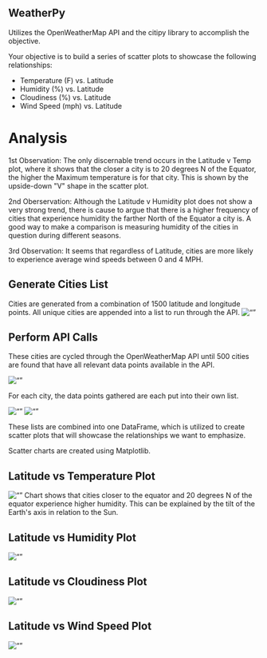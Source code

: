 ## WeatherPy

Utilizes the OpenWeatherMap API and the citipy library to accomplish the objective.

Your objective is to build a series of scatter plots to showcase the following relationships:

* Temperature (F) vs. Latitude
* Humidity (%) vs. Latitude
* Cloudiness (%) vs. Latitude
* Wind Speed (mph) vs. Latitude


# Analysis

1st Observation: The only discernable trend occurs in the Latitude v Temp plot, where it shows that the closer a city is to 20 degrees N of the Equator, the higher the Maximum temperature is for that city. This is shown by the upside-down "V" shape in the scatter plot. 


2nd Oberservation: Although the Latitude v Humidity plot does not show a very strong trend, there is cause to argue that there is a higher frequency of cities that experience humidity the farther North of the Equator a city is. A good way to make a comparison is measuring humidity of the cities in question during different seasons.


3rd Observation: It seems that regardless of Latitude, cities are more likely to experience average wind speeds between 0 and 4 MPH.


## Generate Cities List
Cities are generated from a combination of 1500 latitude and longitude points. All unique cities are appended into a list to run through the API.
<img width=“500” alt=“” src="https://github.com/abhatt00/WeatherPy_Python_API/blob/master/Images/Generated_Cities_List_20200611.jpg">



## Perform API Calls
 These cities are cycled through the OpenWeatherMap API until 500 cities are found that have all relevant data points available in the API. 

<img width=“500” alt=“” src="https://github.com/abhatt00/WeatherPy_Python_API/blob/master/Images/Perform_API_Calls_1.jpg">

For each city, the data points gathered are each put into their own list. 

<img width=“500” alt=“” src="https://github.com/abhatt00/WeatherPy_Python_API/blob/master/Images/Perform_API_Calls_2.jpg">
<img width=“500” alt=“” src="https://github.com/abhatt00/WeatherPy_Python_API/blob/master/Images/Perform_API_Calls_3.jpg">

These lists are combined into one DataFrame, which is utilized to create scatter plots that will showcase the relationships we want to emphasize.

Scatter charts are created using Matplotlib.


## Latitude vs Temperature Plot
<img width=“500” alt=“” src="https://github.com/abhatt00/WeatherPy_Python_API/blob/master/Images/Latitude_v_Temp.jpg">
Chart shows that cities closer to the equator and 20 degrees N of the equator experience higher humidity. This can be explained by the tilt of the Earth's axis in relation to the Sun.  

## Latitude vs Humidity Plot
<img width=“500” alt=“” src="https://github.com/abhatt00/WeatherPy_Python_API/blob/master/Images/Latitude_v_Humidity.jpg">

## Latitude vs Cloudiness Plot
<img width=“500” alt=“” src="https://github.com/abhatt00/WeatherPy_Python_API/blob/master/Images/Latitude_v_Cloudiness.jpg">

## Latitude vs Wind Speed Plot
<img width=“500” alt=“” src="https://github.com/abhatt00/WeatherPy_Python_API/blob/master/Images/Latitude_v_Wind_Speed.jpg">
